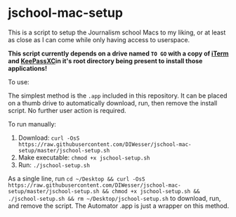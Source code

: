 # jschool-mac-setup

This is a script to setup the Journalism school Macs to my liking, or at least as close as I can come while only having access to userspace.  

**This script currently depends on a drive named `TO GO` with a copy of [iTerm](https://www.iterm2.com/) and [KeePassXC](https://keepassxc.org/)in it's root directory being present to install those applications!**  

To use:  

The simplest method is the `.app` included in this repository. It can be placed on a thumb drive to automatically download, run, then remove the install script. No further user action is required.  

To run manually:    

1. Download: `curl -OsS https://raw.githubusercontent.com/DIWesser/jschool-mac-setup/master/jschool-setup.sh`
2. Make executable: `chmod +x jschool-setup.sh`
3. Run: `./jschool-setup.sh`

As a single line, run `cd ~/Desktop && curl -OsS https://raw.githubusercontent.com/DIWesser/jschool-mac-setup/master/jschool-setup.sh && chmod +x jschool-setup.sh && ./jschool-setup.sh && rm ~/Desktop/jschool-setup.sh` to download, run, and remove the script. The Automator .app is just a wrapper on this method.  
